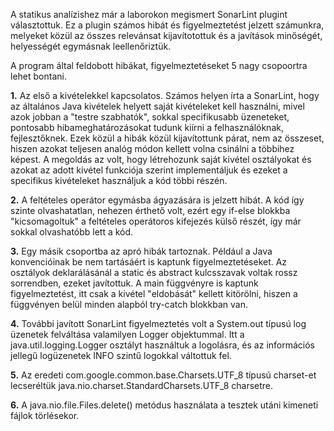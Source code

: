 A statikus analízishez már a laborokon megismert SonarLint plugint választottuk. Ez a plugin számos hibát és figyelmeztetést jelzett számunkra, melyeket közül az összes relevánsat kijavítotottuk és a javítások minőségét, helyességét egymásnak leellenőriztük.

A program által feldobott hibákat, figyelmeztetéseket 5 nagy csopoortra lehet bontani.

**1.**
Az első a kivételekkel kapcsolatos. Számos helyen írta a SonarLint, hogy az általános Java kivételek helyett saját kivételeket kell használni, mivel azok jobban a "testre szabhatók", sokkal specifikusabb üzeneteket, pontosabb hibameghatározásokat tudunk kiírni a felhasználóknak, fejlesztőknek. Ezek közül a hibák közül kijavítottunk párat, nem az összeset, hiszen azokat teljesen analóg módon kellett volna csinálni a többihez képest. A megoldás az volt, hogy létrehozunk saját kivétel osztályokat és azokat az adott kivétel funkciója szerint implementáljuk és ezeket a specifikus kivételeket használjuk a kód többi részén.

**2.**
A feltételes operátor egymásba ágyazására is jelzett hibát. A kód így szinte olvashatatlan, nehezen érthető volt, ezért egy if-else blokkba "kicsomagoltuk" a feltételes operátoros kifejezés külső részét, így már sokkal olvashatóbb lett a kód.

**3.**
Egy másik csoportba az apró hibák tartoznak. Például a Java konvencióinak be nem tartásáért is kaptunk figyelmeztetéseket. Az osztályok deklarálásánál a static és abstract kulcsszavak voltak rossz sorrendben, ezeket javítottuk. A main függvényre is kaptunk figyelmeztetést, itt csak a kivétel "eldobását" kellett kitörölni, hiszen a függvényen belül minden alapból try-catch blokkban van.

**4.**
További javított SonarLint figyelmeztetés volt a System.out típusú log üzenetek felváltása valamilyen Logger objektummal. Itt a java.util.logging.Logger osztályt használtuk a logolásra, és az információs jellegű logüzenetek INFO szintű logokkal váltottuk fel.

**5.**
Az eredeti com.google.common.base.Charsets.UTF_8 típusú charset-et lecseréltük java.nio.charset.StandardCharsets.UTF_8 charsetre.

**6.**
A java.nio.file.Files.delete() metódus használata a tesztek utáni kimeneti fájlok törlésekor.
